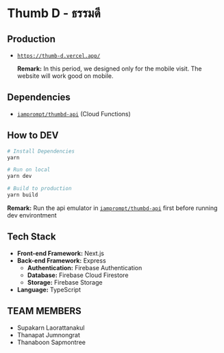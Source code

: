 # Thumb D - ธรรมดี

## Production

- [`https://thumb-d.vercel.app/`](https://thumb-d.vercel.app/)

  **Remark:** In this period, we designed only for the mobile visit. The website will work good on mobile.

## Dependencies

- [`iamprompt/thumbd-api`](https://github.com/iamprompt/thumb-d-api) (Cloud Functions)

## How to DEV

```bash
# Install Dependencies
yarn

# Run on local
yarn dev

# Build to production
yarn build
```

**Remark:** Run the api emulator in [`iamprompt/thumbd-api`](https://github.com/iamprompt/thumb-d-api) first before running dev environtment

## Tech Stack

- **Front-end Framework:** Next.js
- **Back-end Framework:** Express
  - **Authentication:** Firebase Authentication
  - **Database:** Firebase Cloud Firestore
  - **Storage:** Firebase Storage
- **Language:** TypeScript

## TEAM MEMBERS

- Supakarn Laorattanakul
- Thanapat Jumnongrat
- Thanaboon Sapmontree
